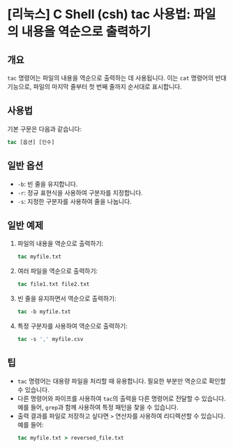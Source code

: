 # [리눅스] C Shell (csh) tac 사용법: 파일의 내용을 역순으로 출력하기

## 개요
`tac` 명령어는 파일의 내용을 역순으로 출력하는 데 사용됩니다. 이는 `cat` 명령어의 반대 기능으로, 파일의 마지막 줄부터 첫 번째 줄까지 순서대로 표시합니다.

## 사용법
기본 구문은 다음과 같습니다:

```csh
tac [옵션] [인수]
```

## 일반 옵션
- `-b`: 빈 줄을 유지합니다.
- `-r`: 정규 표현식을 사용하여 구분자를 지정합니다.
- `-s`: 지정한 구분자를 사용하여 줄을 나눕니다.

## 일반 예제
1. 파일의 내용을 역순으로 출력하기:
   ```csh
   tac myfile.txt
   ```

2. 여러 파일을 역순으로 출력하기:
   ```csh
   tac file1.txt file2.txt
   ```

3. 빈 줄을 유지하면서 역순으로 출력하기:
   ```csh
   tac -b myfile.txt
   ```

4. 특정 구분자를 사용하여 역순으로 출력하기:
   ```csh
   tac -s ',' myfile.csv
   ```

## 팁
- `tac` 명령어는 대용량 파일을 처리할 때 유용합니다. 필요한 부분만 역순으로 확인할 수 있습니다.
- 다른 명령어와 파이프를 사용하여 `tac`의 출력을 다른 명령어로 전달할 수 있습니다. 예를 들어, `grep`과 함께 사용하여 특정 패턴을 찾을 수 있습니다.
- 출력 결과를 파일로 저장하고 싶다면 `>` 연산자를 사용하여 리디렉션할 수 있습니다. 예를 들어:
  ```csh
  tac myfile.txt > reversed_file.txt
  ```